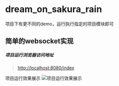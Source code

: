# dream_on_sakura_rain
项目下有更不同的demo，运行执行指定的项目模块即可





## 简单的websocket实现

#####  项目运行浏览器访问地址
> [http://localhost:8080/index](http://127.0.0.1:8080/index)

项目运行效果展示
![项目运行效果展示](https://github.com/licunzhi/dream_on_sakura_rain/blob/master/web_socket_demo/images/result.png)
